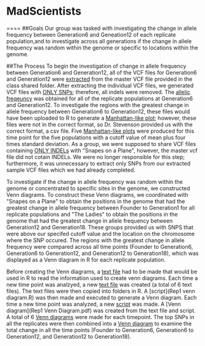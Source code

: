 # MadScientists
====
##Goals
Our group was tasked with investigating the change in allele frequency between Generation6 and Geneation12 of each replicate population,and to investigate across all generations if the change in allele frequency was random within the genome or specific to locations within the genome. 

##The Process
To begin the investigation of change in allele frequency between Generation6 and Generation12, all of the VCF files for Generation6 and Generation12 were [extracted](https://github.com/AUIntroBioinformatics/MadScientists/blob/master/Extract_my_sample.sh) from the master VCF file provided in the class shared folder. After extracting the individual VCF files, we generated VCF files with [ONLY SNPs](https://github.com/AUIntroBioinformatics/MadScientists/blob/master/Keep_SNPs.sh); therefore, all indels were removed. The [allelic freqeuncy](https://github.com/AUIntroBioinformatics/MadScientists/blob/master/AlleleFrequency.sh) was obtained for all of the replicate populations at Generation6 and Generation12. To investigate the regions with the greatest change in allele frequency between Generation6 to Generation12, these files would have been uploaded to R to generate a [Manhattan-like plot]();  however, these files were not in the correct format, so Dr. Stevenson provided us with the correct format, a csv file. Five [Manhattan-like plots]() were produced for this time point for the five populations with a cutoff value of mean plus four times standard deviation. As a group, we were supposed to share VCF files containing [ONLY INDELs](https://github.com/AUIntroBioinformatics/MadScientists/blob/master/Keep_indels.sh) with "Snapes on a Plane", however, the master vcf file did not cotain INDELs. We were no longer responsible for this step; furthermore, it was unnecessary to extract only SNPs from our extracted sample VCF files which we had already completed. 

To investigate if the change in allele frequency was random within the genome or concentrated to specific sites in the genome, we constructed Venn diagrams.  To construct these Venn diagrams, we coordinated with "Snapes on a Plane" to obtain the positions in the genome that had the greatest change in allele frequency between Founder to Generation1 for all replicate populations and "The Ladies" to obtain the positions in the genome that had the greatest change in allele frequency between Generation12 and Generation18. These groups provided us with SNPS that were above our specifed cutoff value and the location on the chromosome where the SNP occured. The regions with the greatest change in allele frequency were compared across all time points (Founder to Generation6, Generation6 to Generation12, and Generation12 to Generation18), which was displayed as a Venn diagram in R for each replicate population.  

Before creating the Venn diagrams, a [text file](Rep1.txt) had to be made that would be used in R to read the information used to create venn diagrams. Each time a new time point was analzyed, a new [text file](https://github.com/AUIntroBioinformatics/MadScientists.git) was created (a total of 6 text files). The text files were then copied into folders in R. A [script](Rep1 venn diagram.R) was then made and executed to generate a Venn diagram.  Each time a new time point was analyzed, a new [script](https://github.com/AUIntroBioinformatics/MadScientists.git) was made. A [Venn diagram](Rep1 Venn Diagram.pdf) was created from the text file and script. A total of 6 [Venn diagrams](https://github.com/AUIntroBioinformatics/MadScientists.git) were made for each timepoint. The top SNPs in all the replicates were then combined into a [Venn diagram]() to examine the total change in all the time points (Founder to Generation6, Generation6 to Generation12, and Generation12 to Generation18).  

